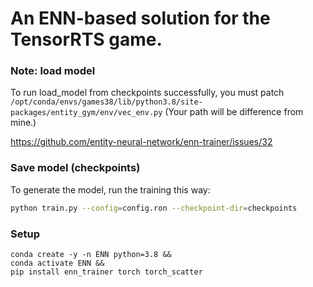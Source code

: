 # An ENN-based solution for the TensorRTS game.

### Note: load model
To run load_model from checkpoints successfully, you must patch `/opt/conda/envs/games38/lib/python3.8/site-packages/entity_gym/env/vec_env.py`
(Your path will be difference from mine.)

https://github.com/entity-neural-network/enn-trainer/issues/32

### Save model (checkpoints)
To generate the model, run the training this way:
```bash
python train.py --config=config.ron --checkpoint-dir=checkpoints
```

### Setup
```
conda create -y -n ENN python=3.8 &&
conda activate ENN &&
pip install enn_trainer torch torch_scatter
```